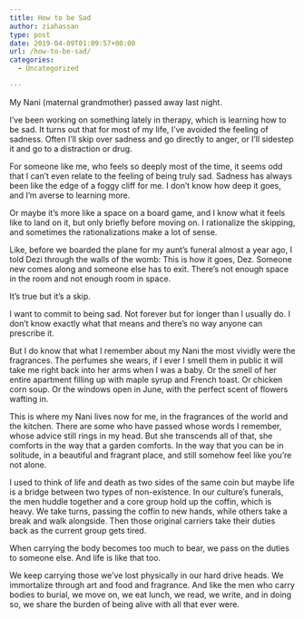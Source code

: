 ```yaml
---
title: How to be Sad
author: ziahassan
type: post
date: 2019-04-09T01:09:57+00:00
url: /how-to-be-sad/
categories:
  - Uncategorized

---
```

My Nani (maternal grandmother) passed away last night. 

I’ve been working on something lately in therapy, which is learning how to be sad. It turns out that for most of my life, I’ve avoided the feeling of sadness. Often I’ll skip over sadness and go directly to anger, or I’ll sidestep it and go to a distraction or drug. 

For someone like me, who feels so deeply most of the time, it seems odd that I can’t even relate to the feeling of being truly sad. Sadness has always been like the edge of a foggy cliff for me. I don’t know how deep it goes, and I’m averse to learning more.

Or maybe it’s more like a space on a board game, and I know what it feels like to land on it, but only briefly before moving on. I rationalize the skipping, and sometimes the rationalizations make a lot of sense.

Like, before we boarded the plane for my aunt’s funeral almost a year ago, I told Dezi through the walls of the womb: This is how it goes, Dez. Someone new comes along and someone else has to exit. There’s not enough space in the room and not enough room in space. 

It’s true but it’s a skip.

I want to commit to being sad. Not forever but for longer than I usually do. I don’t know exactly what that means and there’s no way anyone can prescribe it. 

But I do know that what I remember about my Nani the most vividly were the fragrances. The perfumes she wears, if I ever I smell them in public it will take me right back into her arms when I was a baby. Or the smell of her entire apartment filling up with maple syrup and French toast. Or chicken corn soup. Or the windows open in June, with the perfect scent of flowers wafting in. 

This is where my Nani lives now for me, in the fragrances of the world and the kitchen. There are some who have passed whose words I remember, whose advice still rings in my head. But she transcends all of that, she comforts in the way that a garden comforts. In the way that you can be in solitude, in a beautiful and fragrant place, and still somehow feel like you’re not alone.

I used to think of life and death as two sides of the same coin but maybe life is a bridge between two types of non-existence. In our culture’s funerals, the men huddle together and a core group hold up the coffin, which is heavy. We take turns, passing the coffin to new hands, while others take a break and walk alongside. Then those original carriers take their duties back as the current group gets tired.

When carrying the body becomes too much to bear, we pass on the duties to someone else. And life is like that too.

We keep carrying those we’ve lost physically in our hard drive heads. We immortalize through art and food and fragrance. And like the men who carry bodies to burial, we move on, we eat lunch, we read, we write, and in doing so, we share the burden of being alive with all that ever were.